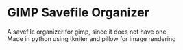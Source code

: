 # GIMP Savefile Organizer
A savefile organizer for gimp, since it does not have one \
Made in python using tkniter and pillow for image rendering
